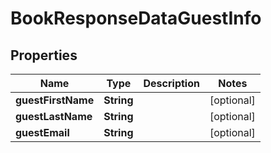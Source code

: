 

# BookResponseDataGuestInfo

## Properties

Name | Type | Description | Notes
------------ | ------------- | ------------- | -------------
**guestFirstName** | **String** |  |  [optional]
**guestLastName** | **String** |  |  [optional]
**guestEmail** | **String** |  |  [optional]




